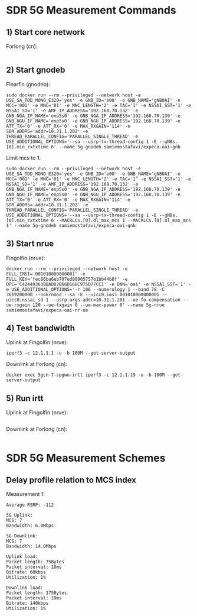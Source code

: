 # SDR 5G Measurement Commands

## 1) Start core network

Forlong (cn):

```
```

## 2) Start gnodeb

Finarfin (gnodeb):

```
sudo docker run --rm --privileged --network host -e USE_SA_TDD_MONO_E320='yes' -e GNB_ID='e00' -e GNB_NAME='gNBOAI' -e MCC='001' -e MNC='01' -e MNC_LENGTH='2' -e TAC='1' -e NSSAI_SST='1' -e NSSAI_SD='1' -e AMF_IP_ADDRESS='192.168.70.132' -e GNB_NGA_IF_NAME='enp5s0' -e GNB_NGA_IP_ADDRESS='192.168.70.139' -e GNB_NGU_IF_NAME='enp5s0' -e GNB_NGU_IP_ADDRESS='192.168.70.139' -e ATT_TX='0' -e ATT_RX='0' -e MAX_RXGAIN='114' -e SDR_ADDRS='addr=10.31.1.202' -e THREAD_PARALLEL_CONFIG='PARALLEL_SINGLE_THREAD' -e USE_ADDITIONAL_OPTIONS='--sa --usrp-tx-thread-config 1 -E --gNBs.[0].min_rxtxtime 6' --name 5g-gnodeb samiemostafavi/expeca-oai-gnb
```

Limit mcs to 1:
```
sudo docker run --rm --privileged --network host -e USE_SA_TDD_MONO_E320='yes' -e GNB_ID='e00' -e GNB_NAME='gNBOAI' -e MCC='001' -e MNC='01' -e MNC_LENGTH='2' -e TAC='1' -e NSSAI_SST='1' -e NSSAI_SD='1' -e AMF_IP_ADDRESS='192.168.70.132' -e GNB_NGA_IF_NAME='enp5s0' -e GNB_NGA_IP_ADDRESS='192.168.70.139' -e GNB_NGU_IF_NAME='enp5s0' -e GNB_NGU_IP_ADDRESS='192.168.70.139' -e ATT_TX='0' -e ATT_RX='0' -e MAX_RXGAIN='114' -e SDR_ADDRS='addr=10.31.1.202' -e THREAD_PARALLEL_CONFIG='PARALLEL_SINGLE_THREAD' -e USE_ADDITIONAL_OPTIONS='--sa --usrp-tx-thread-config 1 -E --gNBs.[0].min_rxtxtime 6 --MACRLCs.[0].dl_max_mcs 1 --MACRLCs.[0].ul_max_mcs 1' --name 5g-gnodeb samiemostafavi/expeca-oai-gnb
```

## 3) Start nrue

Fingolfin (nrue):

```
docker run --rm --privileged --network host -e FULL_IMSI='001010000000001' -e FULL_KEY='fec86ba6eb707ed08905757b1bb44b8f' -e OPC='C42449363BBAD02B66D16BC975D77CC1' -e DNN='oai' -e NSSAI_SST='1' -e USE_ADDITIONAL_OPTIONS='-r 106 --numerology 1 --band 78 -C 3619200000 --nokrnmod --sa -E --uicc0.imsi 001010000000001 --uicc0.nssai_sd 1 --usrp-args addr=10.31.1.201 --ue-fo-compensation --ue-rxgain 120 --ue-txgain 0 --ue-max-power 0' --name 5g-nrue samiemostafavi/expeca-oai-nr-ue
```

## 4) Test bandwidth

Uplink at Fingolfin (nrue):
```
iperf3 -c 12.1.1.1 -u -b 100M --get-server-output
```

Downlink at Forlong (cn):
```
docker exec 5gcn-7-spgwu-irtt iperf3 -c 12.1.1.19 -u -b 100M --get-server-output
```


## 5) Run irtt

Uplink at Fingolfin (nrue):
```
```

Downlink at Forlong (cn):
```
```


# SDR 5G Measurement Schemes


## Delay profile relation to MCS index

Measurement 1:
```
Average RSRP: -112

5G Uplink:
MCS: 7
Bandwidth: 6.0Mbps

5G Downlink:
MCS: 7
Bandwidth: 14.0Mbps

Uplink load:
Packet length: 75Bytes 
Packet interval: 10ms
Bitrate: 60kbps 
Utilization: 1%

Downlink load:
Packet length: 175Bytes
Packet interval: 10ms
Bitrate: 140kbps 
Utilization: 1%
```
